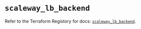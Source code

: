 # `scaleway_lb_backend`

Refer to the Terraform Registory for docs: [`scaleway_lb_backend`](https://registry.terraform.io/providers/scaleway/scaleway/2.22.0/docs/resources/lb_backend).
